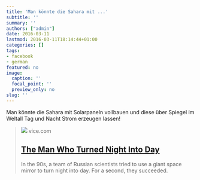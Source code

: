 ```yaml
---
title: 'Man könnte die Sahara mit ...'
subtitle: ''
summary: ''
authors: ["admin"]
date: 2016-03-11
lastmod: 2016-03-11T18:14:44+01:00
categories: []
tags:
- facebook
- german
featured: no
image:
  caption: ''
  focal_point: ''
  preview_only: no
slug: ''
---
```

Man könnte die Sahara mit Solarpaneln vollbauen und diese über Spiegel im Weltall Tag und Nacht Strom erzeugen lassen!
> [![](https://images.vice.com/motherboard/content-images/article/no-id/1453276698124209.jpg?image-resize-opts=Y3JvcD0xeHc6MC44OTI4NTcxNDI4NTcxNDI5eGg7Y2VudGVyLGNlbnRlciZyZXNpemU9MTIwMDoqJnJlc2l6ZT0xMjAwOio)](https://motherboard.vice.com/read/the-man-who-turned-night-into-day)
> vice.com
> ## [The Man Who Turned Night Into Day](https://motherboard.vice.com/read/the-man-who-turned-night-into-day)
>
>In the 90s, a team of Russian scientists tried to use a giant space mirror to turn night into day. For a second, they succeeded.


